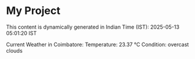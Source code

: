 # My Project

This content is dynamically generated in Indian Time (IST): 2025-05-13 05:01:20 IST


Current Weather in Coimbatore:
Temperature: 23.37 °C
Condition: overcast clouds
